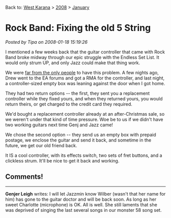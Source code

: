 Back to: [West Karana](/posts/westkarana.md) > [2008](/posts/2008/westkarana.md) > [January](./westkarana.md)
# Rock Band: Fixing the old 5 String

*Posted by Tipa on 2008-01-18 15:19:26*

I mentioned a few weeks back that the guitar controller that came with Rock Band broke midway through our epic struggle with the Endless Set List. It would only strum UP, and only Jazz could make that thing work.

We were [far from the only people](http://arstechnica.com/journals/thumbs.ars/2007/11/28/harmonix-makes-a-statement-about-defective-guitars-ps3-compatibility) to have this problem. A few nights ago, Drew went to the EA forums and got a RMA for the controller, and last night, a controller-sized empty box was leaning against the door when I got home.

They had two return options -- the first, they sent you a replacement controller while they fixed yours, and when they returned yours, you would return theirs, or get charged to the credit card they required.

We'd bought a replacement controller already at an after-Christmas sale, so we weren't under that kind of time pressure. Woe be to us if we didn't have two working guitars next time Genj and Jazz came!

We chose the second option -- they send us an empty box with prepaid postage, we enclose the guitar and send it back, and sometime in the future, we get our old friend back.

It IS a cool controller, with its effects switch, two sets of fret buttons, and a clickless strum. It'll be nice to get it back and working.

## Comments!
---
**Genjer Leigh** writes: I will let Jazzmin know Wilber (wasn't that her name for him) has gone to the guitar doctor and will be back soon.  As long as her sweet Charlotte (microphone) is OK.  All is well.  She still laments that she was deprived of singing the last several songs in our monster 58 song set.
